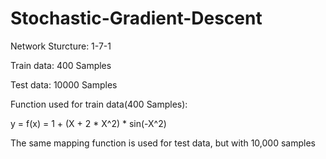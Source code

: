 # Stochastic-Gradient-Descent
Network Sturcture: 1-7-1 

Train data: 400 Samples 

Test data: 10000 Samples 

Function used for train data(400 Samples):

y = f(x) = 1 + (X + 2 * X^2) * sin(-X^2) 

The same mapping function is used for test data, but with 10,000 samples



